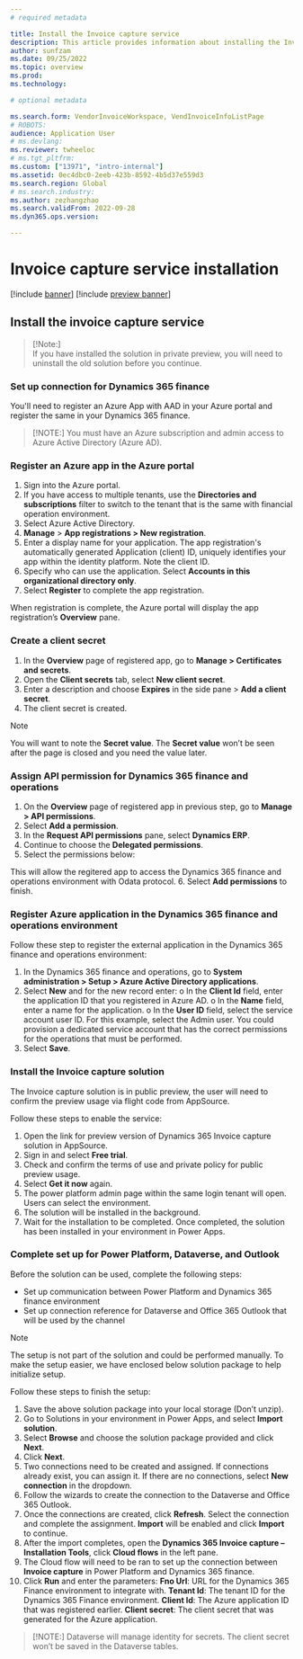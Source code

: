```yaml
---
# required metadata

title: Install the Invoice capture service 
description: This article provides information about installing the Invoice capture service. 
author: sunfzam
ms.date: 09/25/2022
ms.topic: overview
ms.prod: 
ms.technology: 

# optional metadata

ms.search.form: VendorInvoiceWorkspace, VendInvoiceInfoListPage
# ROBOTS: 
audience: Application User
# ms.devlang: 
ms.reviewer: twheeloc
# ms.tgt_pltfrm: 
ms.custom: ["13971", "intro-internal"]
ms.assetid: 0ec4dbc0-2eeb-423b-8592-4b5d37e559d3
ms.search.region: Global
# ms.search.industry: 
ms.author: zezhangzhao
ms.search.validFrom: 2022-09-28
ms.dyn365.ops.version: 

---
```


# Invoice capture service installation

[!include [banner](../includes/banner.md)]
[!include [preview banner](../includes/preview-banner.md)]

## Install the invoice capture service

>[!Note:]  
> If you have installed the solution in private preview, you will need to uninstall the old solution before you continue. 

### Set up connection for Dynamics 365 finance 

You'll need to register an Azure App with AAD in your Azure portal and register the same in your Dynamics 365 finance.

>[!NOTE:]
> You must have an Azure subscription and admin access to Azure Active Directory (Azure AD). 

### Register an Azure app in the Azure portal

1. Sign into the Azure portal.
2. If you have access to multiple tenants, use the **Directories and subscriptions** filter to switch to the tenant that is the same with financial operation environment. 
3. Select Azure Active Directory. 
4. **Manage** > **App registrations > New registration**.
5. Enter a display name for your application. The app registration's automatically generated Application (client) ID, uniquely identifies your app within the identity 
platform. Note the client ID. 
6. Specify who can use the application. Select **Accounts in this organizational directory only**. 
7. Select **Register** to complete the app registration. 

When registration is complete, the Azure portal will display the app registration’s **Overview** pane. 

### Create a client secret

1. In the **Overview** page of registered app, go to **Manage > Certificates and secrets**.
2. Open the **Client secrets** tab, select **New client secret**.
3. Enter a description and choose **Expires** in the side pane > **Add a client secret**. 
4. The client secret is created. 

>[!Note] 
> You will want to note the **Secret value**. The **Secret value** won’t be seen after the page is closed and you need the value later.  

### Assign API permission for Dynamics 365 finance and operations
1. On the **Overview** page of registered app in previous step, go to **Manage > API permissions**.
2. Select **Add a permission**.
3. In the **Request API permissions** pane, select **Dynamics ERP**.
4. Continue to choose the **Delegated permissions**.
5. Select the permissions below: 


This will allow the regitered app to access the Dynamics 365 finance and operations environment with Odata protocol.
6. Select **Add permissions** to finish.


### Register Azure application in the Dynamics 365 finance and operations environment

Follow these step to register the external application in the Dynamics 365 finance and operations environment:
1. In the Dynamics 365 finance and operations, go to **System administration > Setup > Azure Active Directory applications**. 
2. Select **New** and for the new record enter: 
o In the **Client Id** field, enter the application ID that you registered in Azure AD. 
o In the **Name** field, enter a name for the application. 
o In the **User ID** field, select the service account user ID. For this example, select the Admin user. You could provision a dedicated service account that has the
correct permissions for the operations that must be performed. 
3. Select **Save**.

### Install the Invoice capture solution

The Invoice capture solution is in public preview, the user will need to confirm the preview usage via flight code from AppSource. 

Follow these steps to enable the service:

1. Open the link for preview version of Dynamics 365 Invoice capture solution in AppSource.
2. Sign in and select **Free trial**.
3. Check and confirm the terms of use and private policy for public preview usage. 
4. Select **Get it now** again.
5. The power platform admin page within the same login tenant will open. Users can select the environment.  
6. The solution will be installed in the background.
7. Wait for the installation to be completed. Once completed, the solution has been installed in your environment in Power Apps.


### Complete set up for Power Platform, Dataverse, and Outlook 

Before the solution can be used, complete the following steps: 
- Set up communication between Power Platform and Dynamics 365 finance environment 
- Set up connection reference for Dataverse and Office 365 Outlook that will be used by the channel

> [!NOTE] 
> The setup is not part of the solution and could be performed manually. To make the setup easier, we have enclosed below solution package to help initialize setup. 

Follow these steps to finish the setup:

1. Save the above solution package into your local storage (Don’t unzip). 
2. Go to Solutions in your environment in Power Apps, and select **Import solution**.
3. Select **Browse** and choose the solution package provided and click **Next**.
4. Click **Next**.   
5. Two connections need to be created and assigned. If connections already exist, you can assign it. If there are no connections, select **New connection** in 
the dropdown.
6. Follow the wizards to create the connection to the Dataverse and Office 365 Outlook.
7. Once the connections are created, click **Refresh**. Select the connection and complete the assignment. **Import** will be enabled and click **Import** to continue.
8. After the import completes, open the **Dynamics 365 Invoice capture – Installation Tools**, click **Cloud flows** in the left pane. 
9. The Cloud flow will need to be ran to set up the connection between **Invoice capture** in Power Platform and Dynamics 365 finance. 
10. Click **Run** and enter the parameters: 
**Fno Url**: URL for the Dynamics 365 Finance environment to integrate with. 
**Tenant Id**: The tenant ID for the Dynamics 365 Finance environment. 
**Client Id**: The Azure application ID that was registered earlier. 
**Client secret**: The client secret that was generated for the Azure application.

>[!NOTE:] Dataverse will manage identity for secrets. The client secret won’t be saved in the Dataverse tables. 
 













